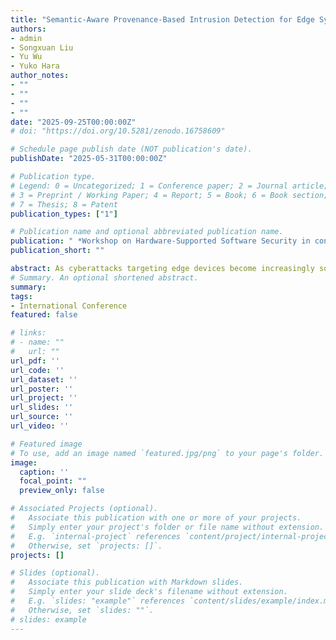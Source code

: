 ```yaml
---
title: "Semantic-Aware Provenance-Based Intrusion Detection for Edge Systems"
authors:
- admin
- Songxuan Liu
- Yu Wu
- Yuko Hara
author_notes:
- ""
- ""
- ""
- ""
date: "2025-09-25T00:00:00Z"
# doi: "https://doi.org/10.5281/zenodo.16758609"

# Schedule page publish date (NOT publication's date).
publishDate: "2025-05-31T00:00:00Z"

# Publication type.
# Legend: 0 = Uncategorized; 1 = Conference paper; 2 = Journal article;
# 3 = Preprint / Working Paper; 4 = Report; 5 = Book; 6 = Book section;
# 7 = Thesis; 8 = Patent
publication_types: ["1"]

# Publication name and optional abbreviated publication name.
publication: " *Workshop on Hardware-Supported Software Security in conjunction with ESORICS*, Toulouse, France, Sept. 2025."
publication_short: ""

abstract: As cyberattacks targeting edge devices become increasingly sophisticated, detecting intrusion behaviors becomes increasingly difficult, demanding effective intrusion detection systems (IDS) tailored for resource-constrained environments. Existing provenance-based IDSs show a promising ability to detect benign and attack behaviors, but require a lot of computing resources to build provenance graphs, which is not conducive to edge deployment. To address this gap, we propose a semantic-aware provenance-based IDS, which constructs provenance graphs and prioritizes security-critical events using semantic roles. Through structural and semantic analysis on the DARPA Engagement 3 (CADETS) dataset,  we show that role-annotated subgraphs exhibit measurable divergence between benign and attack activities, with certain roles (e.g., binary-execution) appearing over 3× more frequently in attack traces, demonstrating the feasibility of semantic priors for lightweight intrusion detection. 
# Summary. An optional shortened abstract.
summary: 
tags:
- International Conference
featured: false

# links:
# - name: ""
#   url: ""
url_pdf: ''
url_code: ''
url_dataset: ''
url_poster: ''
url_project: ''
url_slides: ''
url_source: ''
url_video: ''

# Featured image
# To use, add an image named `featured.jpg/png` to your page's folder. 
image:
  caption: ''
  focal_point: ""
  preview_only: false

# Associated Projects (optional).
#   Associate this publication with one or more of your projects.
#   Simply enter your project's folder or file name without extension.
#   E.g. `internal-project` references `content/project/internal-project/index.md`.
#   Otherwise, set `projects: []`.
projects: []

# Slides (optional).
#   Associate this publication with Markdown slides.
#   Simply enter your slide deck's filename without extension.
#   E.g. `slides: "example"` references `content/slides/example/index.md`.
#   Otherwise, set `slides: ""`.
# slides: example
---
```



